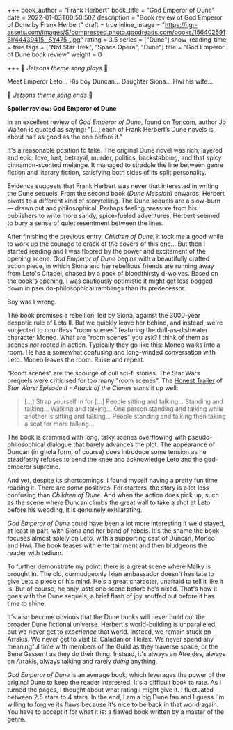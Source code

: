 +++
book_author = "Frank Herbert"
book_title = "God Emperor of Dune"
date = 2022-01-03T00:50:50Z
description = "Book review of God Emperor of Dune by Frank Herbert"
draft = true
inline_image = "https://i.gr-assets.com/images/S/compressed.photo.goodreads.com/books/1564025916l/44439415._SY475_.jpg"
rating = 3.5
series = ["Dune"]
show_reading_time = true
tags = ["Not Star Trek", "Space Opera", "Dune"]
title = "God Emperor of Dune book review"
weight = 0

+++
🎵 _Jetsons theme song plays_ 🎵

Meet Emperor Leto... His boy Duncan... Daughter Siona... Hwi his wife...

🎵 _Jetsons theme song ends_ 🎵

**Spoiler review: God Emperor of Dune**

<!-- more -->

In an excellent review of _God Emperor of Dune_, found on [Tor.com](https://www.tor.com/2018/11/07/the-one-book-that-made-me-take-the-long-view-of-the-future-god-emperor-of-dune/), author Jo Walton is quoted as saying: "\[...\] each of Frank Herbert’s Dune novels is about half as good as the one before it."

It's a reasonable position to take. The original Dune novel was rich, layered and epic: love, lust, betrayal, murder, politics, backstabbing, and that spicy cinnamon-scented melange. It managed to straddle the line between genre fiction and literary fiction, satisfying both sides of its split personality.

Evidence suggests that Frank Herbert was never that interested in writing the Dune sequels. From the second book (_Dune Messiah_) onwards, Herbert pivots to a different kind of storytelling. The Dune sequels are a slow-burn — drawn out and philosophical. Perhaps feeling pressure from his publishers to write more sandy, spice-fueled adventures, Herbert seemed to bury a sense of quiet resentment between the lines. 

After finishing the previous entry, _Children of Dune_, it took me a good while to work up the courage to crack of the covers of this one... But then I started reading and I was floored by the power and excitement of the opening scene. _God Emperor of Dune_ begins with a beautifully crafted action piece, in which Siona and her rebellious friends are running away from Leto's Citadel, chased by a pack of bloodthirsty d-wolves. Based on the book's opening, I was cautiously optimistic it might get less bogged down in pseudo-philosophical ramblings than its predecessor.

Boy was I wrong.

The book promises a rebellion, led by Siona, against the 3000-year despotic rule of Leto II. But we quickly leave her behind, and instead, we're subjected to countless "room scenes" featuring the dull-as-dishwater character Moneo. What are "room scenes" you ask? I think of them as scenes _not_ rooted in action. Typically they go like this: Moneo walks into a room. He has a somewhat confusing and long-winded conversation with Leto. Moneo leaves the room. Rinse and repeat.

"Room scenes" are the scourge of dull sci-fi stories. The Star Wars prequels were criticised for too many "room scenes". The [Honest Trailer](https://www.youtube.com/watch?v=4nJS-LPcFfw) of _Star Wars: Episode II - Attack of the Clones_ sums it up well:

> \[...\] Strap yourself in for \[...\] People sitting and talking... Standing and talking... Walking and talking... One person standing and talking while another is sitting and talking... People standing and talking then taking a seat for more talking...

The book is crammed with long, talky scenes overflowing with pseudo-philosophical dialogue that barely advances the plot. The appearance of Duncan (in ghola form, of course) does introduce some tension as he steadfastly refuses to bend the knee and acknowledge Leto and the god-emperor supreme.

And yet, despite its shortcomings, I found myself having a pretty fun time reading it. There are _some_ positives. For starters, the story is a lot less confusing than _Children of Dune_. And when the action does pick up, such as the scene where Duncan climbs the great wall to take a shot at Leto before his wedding, it is genuinely exhilarating.

_God Emperor of Dune_ could have been a lot more interesting if we'd stayed, at least in part, with Siona and her band of rebels. It's the shame the book focuses almost solely on Leto, with a supporting cast of Duncan, Moneo and Hwi. The book teases with entertainment and then bludgeons the reader with tedium.

To further demonstrate my point: there is a great scene where Malky is brought in. The old, curmudgeonly Ixian ambassador doesn't hesitate to give Leto a piece of his mind. He's a great character, unafraid to tell it like it is. But of course, he only lasts one scene before he's nixed. That's how it goes with the Dune sequels; a brief flash of joy snuffed out before it has time to shine.

It's also become obvious that the Dune books will never build out the broader Dune fictional universe. Herbert's world-building is unparalleled, but we never get to _experience_ that world. Instead, we remain stuck on Arrakis. We never get to visit Ix, Caladan or Tleilax. We never spend any meaningful time with members of the Guild as they traverse space, or the Bene Gesserit as they do their thing. Instead, it's always an Atreides, always on Arrakis, always talking and rarely _doing_ anything.

_God Emperor of Dune_ is an average book, which leverages the power of the original Dune to keep the reader interested. It's a difficult book to rate. As I turned the pages, I thought about what rating I might give it. I fluctuated between 2.5 stars to 4 stars. In the end, I am a big Dune fan and I guess I'm willing to forgive its flaws because it's nice to be back in that world again. You have to accept it for what it is: a flawed book written by a master of the genre.
